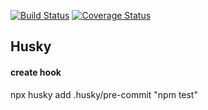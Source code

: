 
[![Build Status](https://www.travis-ci.com/bruno-bert/ts-node-api-boilerplate.svg?branch=master)](https://www.travis-ci.com/bruno-bert/ts-node-api-boilerplate)  [![Coverage Status](https://coveralls.io/repos/github/bruno-bert/ts-node-api-boilerplate/badge.svg?branch=master)](https://coveralls.io/github/bruno-bert/ts-node-api-boilerplate?branch=master)

## Husky 

#### create hook
npx husky add .husky/pre-commit "npm test"
